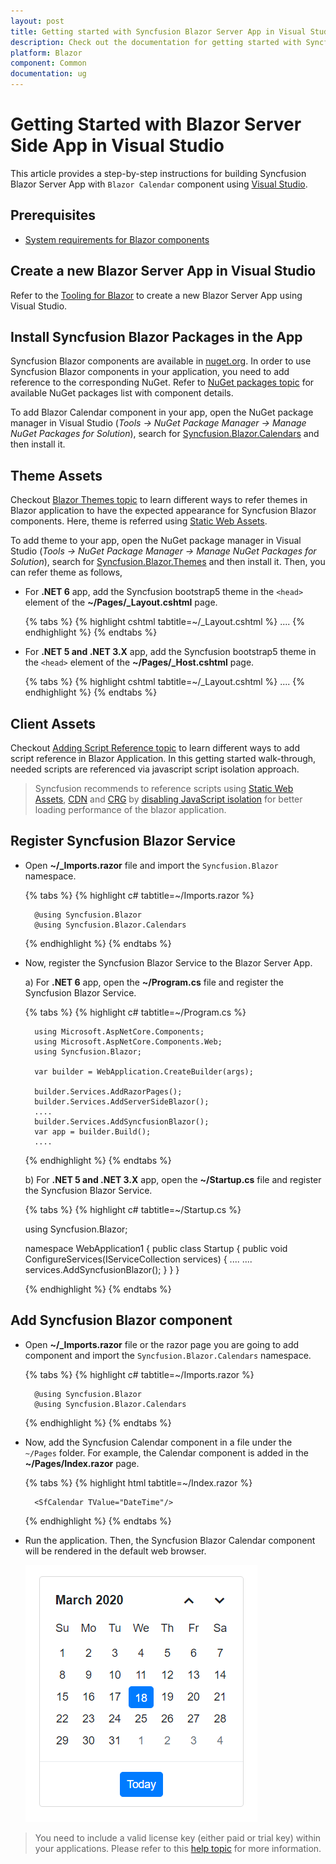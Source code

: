 ```yaml
---
layout: post
title: Getting started with Syncfusion Blazor Server App in Visual Studio
description: Check out the documentation for getting started with Syncfusion Blazor Components and more.
platform: Blazor
component: Common
documentation: ug
---
```


# Getting Started with Blazor Server Side App in Visual Studio

This article provides a step-by-step instructions for building Syncfusion Blazor Server App with `Blazor Calendar` component using [Visual Studio](https://visualstudio.microsoft.com/vs/). 

## Prerequisites

* [System requirements for Blazor components](https://blazor.syncfusion.com/documentation/system-requirements)

## Create a new Blazor Server App in Visual Studio

Refer to the [Tooling for Blazor](https://docs.microsoft.com/en-us/aspnet/core/blazor/tooling?pivots=windows) to create a new Blazor Server App using Visual Studio.

## Install Syncfusion Blazor Packages in the App

Syncfusion Blazor components are available in [nuget.org](https://www.nuget.org/packages?q=syncfusion.blazor). In order to use Syncfusion Blazor components in your application, you need to add reference to the corresponding NuGet. Refer to [NuGet packages topic](https://blazor.syncfusion.com/documentation/nuget-packages) for available NuGet packages list with component details. 

To add Blazor Calendar component in your app, open the NuGet package manager in Visual Studio (*Tools → NuGet Package Manager → Manage NuGet Packages for Solution*), search for [Syncfusion.Blazor.Calendars](https://www.nuget.org/packages/Syncfusion.Blazor.Calendars/) and then install it.

## Theme Assets
Checkout [Blazor Themes topic](https://blazor.syncfusion.com/documentation/appearance/themes) to learn different ways to refer themes in Blazor application to have the expected appearance for Syncfusion Blazor components. Here, theme is referred using [Static Web Assets](https://blazor.syncfusion.com/documentation/appearance/themes#static-web-assets).

To add theme to your app, open the NuGet package manager in Visual Studio (*Tools → NuGet Package Manager → Manage NuGet Packages for Solution*), search for [Syncfusion.Blazor.Themes](https://www.nuget.org/packages/Syncfusion.Blazor.Themes/) and then install it. Then, you can refer theme as follows,

* For **.NET 6** app, add the Syncfusion bootstrap5 theme in the `<head>` element of the **~/Pages/_Layout.cshtml** page.

    {% tabs %}
    {% highlight cshtml tabtitle=~/_Layout.cshtml %}
        <head>
            ....
            <link href="_content/Syncfusion.Blazor.Themes/bootstrap5.css" rel="stylesheet" />
        </head>
    {% endhighlight %}
    {% endtabs %}

* For **.NET 5 and .NET 3.X** app, add the Syncfusion bootstrap5 theme in the `<head>` element of the **~/Pages/_Host.cshtml** page.

    {% tabs %}
    {% highlight cshtml tabtitle=~/_Layout.cshtml %}
        <head>
            ....
            <link href="_content/Syncfusion.Blazor.Themes/bootstrap5.css" rel="stylesheet" />
        </head>
    {% endhighlight %}
    {% endtabs %}

## Client Assets

Checkout [Adding Script Reference topic](https://blazor.syncfusion.com/documentation/common/adding-script-references) to learn different ways to add script reference in Blazor Application. In this getting started walk-through, needed scripts are referenced via javascript script isolation approach. 

> Syncfusion recommends to reference scripts using [Static Web Assets](https://blazor.syncfusion.com/documentation/common/adding-script-references#static-web-assets), [CDN](https://blazor.syncfusion.com/documentation/common/adding-script-references#cdn-reference) and [CRG](https://blazor.syncfusion.com/documentation/common/custom-resource-generator) by [disabling JavaScript isolation](https://blazor.syncfusion.com/documentation/common/adding-script-references#disable-javascript-isolation) for better loading performance of the blazor application. 

## Register Syncfusion Blazor Service

* Open **~/_Imports.razor** file and import the `Syncfusion.Blazor` namespace.

    {% tabs %}
    {% highlight c# tabtitle=~/Imports.razor %}

        @using Syncfusion.Blazor
        @using Syncfusion.Blazor.Calendars

    {% endhighlight %}
    {% endtabs %}

* Now, register the Syncfusion Blazor Service to the Blazor Server App.

    a) For **.NET 6** app, open the **~/Program.cs** file and register the Syncfusion Blazor Service.

    {% tabs %}
    {% highlight c# tabtitle=~/Program.cs %}

        using Microsoft.AspNetCore.Components;
        using Microsoft.AspNetCore.Components.Web;
        using Syncfusion.Blazor;

        var builder = WebApplication.CreateBuilder(args);

        builder.Services.AddRazorPages();
        builder.Services.AddServerSideBlazor();
        ....
        builder.Services.AddSyncfusionBlazor();
        var app = builder.Build();
        ....
    {% endhighlight %}
    {% endtabs %}

    b) For **.NET 5 and .NET 3.X** app, open the **~/Startup.cs** file and register the Syncfusion Blazor Service.

    {% tabs %}
    {% highlight c# tabtitle=~/Startup.cs %}

    using Syncfusion.Blazor;

    namespace WebApplication1
    {
        public class Startup
        {
            public void ConfigureServices(IServiceCollection services)
            {
                ....
                ....
                services.AddSyncfusionBlazor();
            }
        }
    }
    
    {% endhighlight %}
    {% endtabs %}

## Add Syncfusion Blazor component
* Open **~/_Imports.razor** file or the razor page you are going to add component and import the `Syncfusion.Blazor.Calendars` namespace. 

    {% tabs %}
    {% highlight c# tabtitle=~/Imports.razor %}

        @using Syncfusion.Blazor
        @using Syncfusion.Blazor.Calendars

    {% endhighlight %}
    {% endtabs %}

* Now, add the Syncfusion Calendar component in a file under the `~/Pages` folder. For example, the Calendar component is added in the **~/Pages/Index.razor** page.

    {% tabs %}
    {% highlight html tabtitle=~/Index.razor %}

        <SfCalendar TValue="DateTime"/>

    {% endhighlight %}
    {% endtabs %}

* Run the application. Then, the Syncfusion Blazor Calendar component will be rendered in the default web browser.

    ![Blazor Calendar Component](images/browser-output.png)

> You need to include a valid license key (either paid or trial key) within your applications. Please refer to this [help topic](https://blazor.syncfusion.com/documentation/getting-started/license-key/overview) for more information.